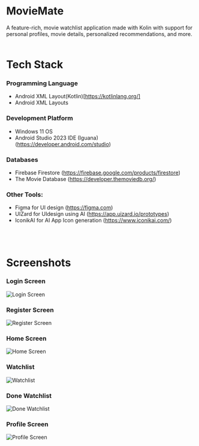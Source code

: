 # MovieMate

A feature-rich, movie watchlist application made with Kolin with support for personal profiles, movie details, personalized recommendations, and more.
<br><br>

# Tech Stack

### Programming Language

- Android XML Layout(Kotlin)[https://kotlinlang.org/]
- Android XML Layouts

### Development Platform

- Windows 11 OS
- Android Studio 2023 IDE (Iguana) (https://developer.android.com/studio)

### Databases

- Firebase Firestore (https://firebase.google.com/products/firestore)
- The Movie Database (https://developer.themoviedb.org/)

### Other Tools:

- Figma for UI design (https://figma.com)
- UIZard for UIdesign using AI (https://app.uizard.io/prototypes)
- IconikAI for AI App Icon generation (https://www.iconikai.com/)

<br><br>

# Screenshots

### Login Screen

![Login Screen](screenshots/login.jpg)

### Register Screen

![Register Screen](screenshots/register.jpg)

### Home Screen

![Home Screen](screenshots/home.jpg)

### Watchlist

![Watchlist](screenshots/watchlist.jpg)

### Done Watchlist

![Done Watchlist](screenshots/done_watching.jpg)

### Profile Screen

![Profile Screen](screenshots/profile.jpg)
